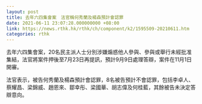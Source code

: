 ```yaml
---
layout: post
title: 去年六四集會案　法官稱何秀蘭及楊森預計會認罪
date: 2021-06-11 23:07:28.000000000 +08:00
link: https://news.rthk.hk/rthk/ch/component/k2/1595509-20210611.htm
categories: rthk
---
```


去年六四集會案，20名民主派人士分別涉嫌煽惑他人參與、參與或舉行未經批准集結，法官將案件押後至7月23日再提訊，預計9月9日處理答辯，案件在11月1日開審。

法官表示，被告何秀蘭及楊森預計會認罪，8名被告預計不會認罪，包括李卓人、蔡耀昌、梁錦威、趙恩來、鄒幸彤、梁國華、胡志偉及何桂藍，其餘被告未決定答辯意向。
